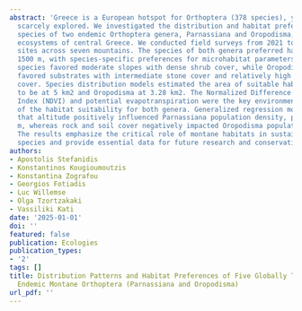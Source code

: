 ```yaml
---
abstract: 'Greece is a European hotspot for Orthoptera (378 species), yet it has been
  scarcely explored. We investigated the distribution and habitat preferences of the
  species of two endemic Orthoptera genera, Parnassiana and Oropodisma, in the montane
  ecosystems of central Greece. We conducted field surveys from 2021 to 2024 in 174
  sites across seven mountains. The species of both genera preferred habitats above
  1500 m, with species-specific preferences for microhabitat parameters: Parnassiana
  species favored moderate slopes with dense shrub cover, while Oropodisma species
  favored substrates with intermediate stone cover and relatively high vegetation
  cover. Species distribution models estimated the area of suitable habitat for Parnassiana
  to be at 5 km2 and Oropodisma at 3.28 km2. The Normalized Difference Vegetation
  Index (NDVI) and potential evapotranspiration were the key environmental drivers
  of the habitat suitability for both genera. Generalized regression models showed
  that altitude positively influenced Parnassiana population density, peaking at 2200
  m, whereas rock and soil cover negatively impacted Oropodisma population densities.
  The results emphasize the critical role of montane habitats in sustaining these
  species and provide essential data for future research and conservation strategies.'
authors:
- Apostolis Stefanidis
- Konstantinos Kougioumoutzis
- Konstantina Zografou
- Georgios Fotiadis
- Luc Willemse
- Olga Tzortzakaki
- Vassiliki Kati
date: '2025-01-01'
doi: ''
featured: false
publication: Ecologies
publication_types:
- '2'
tags: []
title: Distribution Patterns and Habitat Preferences of Five Globally Threatened and
  Endemic Montane Orthoptera (Parnassiana and Oropodisma)
url_pdf: ''
---
```


